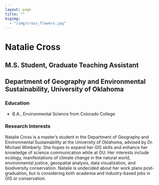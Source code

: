 ```yaml
---
layout: page
title: ""
bigimg: 
  - "/img/cross_flowers.jpg"
---
```


# Natalie Cross
## M.S. Student, Graduate Teaching Assistant
## Department of Geography and Environmental Sustainability, University of Oklahoma

### Education
- B.A., Environmental Science from Colorado College

### Research Interests
Natalie Cross is a master’s student in the Department of Geography and Environmental Sustainability at the University of Oklahoma, advised by Dr. Michael Wimberly. She hopes to expand her GIS skills and enhance her knowledge of science communication while at OU. Her interests include ecology, manifestations of climate change in the natural world, environmental justice, geospatial analysis, data visualization, and biodiversity conservation. Natalie is undecided about her work plans post-graduation, but is considering both academia and industry-based jobs in GIS or conservation.
